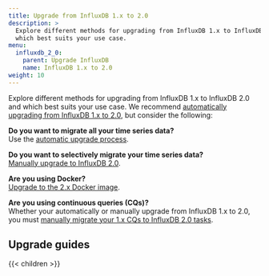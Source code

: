 ```yaml
---
title: Upgrade from InfluxDB 1.x to 2.0
description: >
  Explore different methods for upgrading from InfluxDB 1.x to InfluxDB 2.0 and
  which best suits your use case.
menu:
  influxdb_2_0:
    parent: Upgrade InfluxDB
    name: InfluxDB 1.x to 2.0
weight: 10
---
```


Explore different methods for upgrading from InfluxDB 1.x to InfluxDB 2.0 and
which best suits your use case.
We recommend [automatically upgrading from InfluxDB 1.x to 2.0](/influxdb/v2.0/upgrade/v1-to-v2/automatic-upgrade/),
but consider the following:

**Do you want to migrate all your time series data?**  
Use the [automatic upgrade process](/influxdb/v2.0/upgrade/v1-to-v2/automatic-upgrade/).

**Do you want to selectively migrate your time series data?**  
[Manually upgrade to InfluxDB 2.0](/influxdb/v2.0/upgrade/v1-to-v2/manual-upgrade/).

**Are you using Docker?**  
[Upgrade to the 2.x Docker image](/influxdb/v2.0/upgrade/v1-to-v2/docker/).

**Are you using continuous queries (CQs)?**  
Whether your automatically or manually upgrade from InfluxDB 1.x to 2.0,
you must [manually migrate your 1.x CQs to InfluxDB 2.0 tasks](/influxdb/v2.0/upgrade/v1-to-v2/migrate-cqs/).

## Upgrade guides

{{< children >}}
